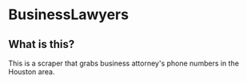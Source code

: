 # BusinessLawyers

## What is this?

This is a scraper that grabs business attorney's phone numbers in the Houston area.

